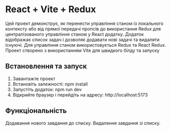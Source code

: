 # React + Vite + Redux

Цей проект демонструє, як перенести управління станом із локального контексту або від прямої передачі пропсів до використання Redux для централізованого управління станом у React додатку. Додаток відображає список задач і дозволяє додавати нові задачі та видаляти існуючі. Для управління станом використовується Redux та React Redux.
Проект створено з використанням Vite для швидкого білду та запуску

## Встановлення та запуск

1. Завантажте проект
2. Встановіть залежності: npm install
3. Запустіть додаток: npm run dev
4. Відкрийте браузер і перейдіть на адресу: http://localhost:5173

## Функціональність

Додавання нового завдання до списку.
Видалення завдання зі списку.
